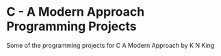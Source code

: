 # C - A Modern Approach Programming Projects

Some of the programming projects for C A Modern Approach by K N King
